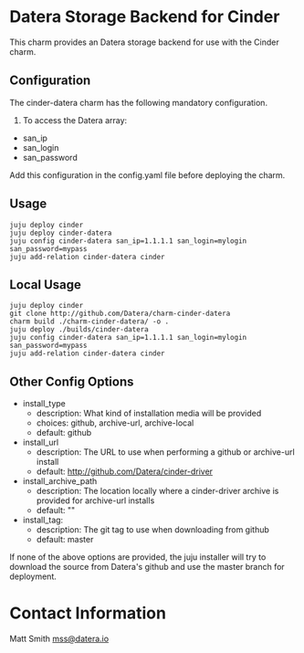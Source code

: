 # Datera Storage Backend for Cinder

This charm provides an Datera storage backend for use with the Cinder
charm.

## Configuration

The cinder-datera charm has the following mandatory configuration.

1. To access the Datera array:
 - san\_ip
 - san\_login
 - san\_password

Add this configuration in the config.yaml file before deploying the charm.

## Usage

    juju deploy cinder
    juju deploy cinder-datera
    juju config cinder-datera san_ip=1.1.1.1 san_login=mylogin san_password=mypass
    juju add-relation cinder-datera cinder

## Local Usage

    juju deploy cinder
    git clone http://github.com/Datera/charm-cinder-datera
    charm build ./charm-cinder-datera/ -o .
    juju deploy ./builds/cinder-datera
    juju config cinder-datera san_ip=1.1.1.1 san_login=mylogin san_password=mypass
    juju add-relation cinder-datera cinder

## Other Config Options

- install\_type
  - description: What kind of installation media will be provided
  - choices: github, archive-url, archive-local
  - default: github
- install\_url
  - description: The URL to use when performing a github or archive-url install
  - default: http://github.com/Datera/cinder-driver
- install\_archive\_path
  - description: The location locally where a cinder-driver archive is provided for archive-url installs
  - default: ""
- install\_tag:
  - description: The git tag to use when downloading from github
  - default: master

If none of the above options are provided, the juju installer will try to
download the source from Datera's github and use the master branch for
deployment.

# Contact Information

Matt Smith <mss@datera.io>
